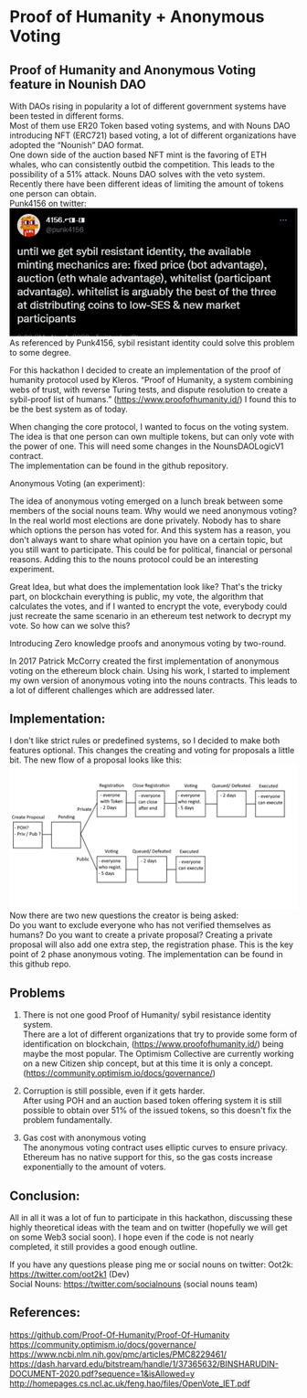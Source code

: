 # Proof of Humanity + Anonymous Voting
## Proof of Humanity and Anonymous Voting feature in Nounish DAO
With DAOs rising in popularity a lot of different government systems have been tested in different forms.<br/>
Most of them use ER20 Token based voting systems, and with Nouns DAO introducing NFT (ERC721) based voting, a lot of different organizations have adopted the “Nounish” DAO format.<br/>
One down side of the auction based NFT mint is the favoring of ETH whales, who can consistently outbid the competition. This leads to the possibility of a 51% attack.
Nouns DAO solves with the veto system.
Recently there have been different ideas of limiting the amount of tokens one person can obtain.<br/>
Punk4156 on twitter:<br/> 
![Screen](/screen.png?raw=true)
<br/> As referenced by Punk4156, sybil resistant identity could solve this problem to some degree.

For this hackathon I decided to create an implementation of the proof of humanity protocol used by Kleros.
“Proof of Humanity, a system combining webs of trust, with reverse Turing tests, and dispute resolution to create a sybil-proof list of humans.” (https://www.proofofhumanity.id/)
I found this to be the best system as of today.

When changing the core protocol, I wanted to focus on the voting system. The idea is that one person can own multiple tokens, but can only vote with the power of one.
This will need some changes in the NounsDAOLogicV1 contract.<br/>
The implementation can be found in the github repository.

Anonymous Voting (an experiment):

The idea of anonymous voting emerged on a lunch break between some members of the social nouns team.
Why would we need anonymous voting?
In the real world most elections are done privately. Nobody has to share which options the person has voted for. And this system has a reason, you don't always want to share what opinion you have on a certain topic, but you still want to participate. This could be for political, financial or personal reasons. Adding this to the nouns protocol could be an interesting experiment.<br/>

Great Idea, but what does the implementation look like?
That's the tricky part, on blockchain everything is public, my vote, the algorithm that calculates the votes, and if I wanted to encrypt the vote, everybody could just recreate the same scenario in an ethereum test network to decrypt my vote. So how can we solve this?<br/>

Introducing Zero knowledge proofs and anonymous voting by two-round.<br/>

In 2017 Patrick McCorry created the first implementation of anonymous voting on the ethereum block chain.
Using his work, I started to implement my own version of anonymous voting into the nouns contracts. This leads to a lot of different challenges which are addressed later.

## Implementation:
I don't like strict rules or predefined systems, so I decided to make both features optional.
This changes the creating and voting for proposals a little bit.
The new flow of a proposal looks like this:
![flow](/flow.png?raw=true)
Now there are two new questions the creator is being asked:<br/>
Do you want to exclude everyone who has not verified themselves as humans? 
Do you want to create a private proposal?
Creating a private proposal will also add one extra step, the registration phase. This is the key point of 2 phase anonymous voting.
The implementation can be found in this github repo.

## Problems
1. There is not one good Proof of Humanity/ sybil resistance identity system.<br/>
There are a lot of different organizations that try to provide some form of identification on blockchain, (https://www.proofofhumanity.id/) being maybe the most popular.
The Optimism Collective are currently working on a new Citizen ship concept, but at this time it is only a concept. (https://community.optimism.io/docs/governance/)

2. Corruption is still possible, even if it gets harder.<br/>
After using POH and an auction based token offering system it is still possible to obtain over 51% of the issued tokens, so this doesn't fix the problem fundamentally. 

3. Gas cost with anonymous voting <br/>
The anonymous voting contract uses elliptic curves to ensure privacy. Ethereum has no native support for this, so the gas costs increase exponentially to the amount of voters.

## Conclusion:
All in all it was a lot of fun to participate in this hackathon, discussing these highly theoretical ideas with the team and on twitter (hopefully we will get on some Web3 social soon).
I hope even if the code is not nearly completed, it still provides a good enough outline.<br/>

If you have any questions please ping me or social nouns on twitter:
Oot2k: https://twitter.com/oot2k1 (Dev) <br/>
Social Nouns: https://twitter.com/socialnouns (social nouns team) <br/>

## References:
https://github.com/Proof-Of-Humanity/Proof-Of-Humanity
https://community.optimism.io/docs/governance/
https://www.ncbi.nlm.nih.gov/pmc/articles/PMC8229461/
https://dash.harvard.edu/bitstream/handle/1/37365632/BINSHARUDIN-DOCUMENT-2020.pdf?sequence=1&isAllowed=y
http://homepages.cs.ncl.ac.uk/feng.hao/files/OpenVote_IET.pdf

